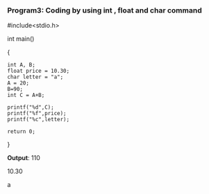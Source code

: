 ### Program3: Coding by using int , float and char command

#include<stdio.h>

int main()

{

    int A, B;
    float price = 10.30;
    char letter = "a";
    A = 20;
    B=90;
    int C = A+B;
    
    printf("%d",C);
    printf("%f",price);
    printf("%c",letter);
    
    return 0;
}

**Output**: 110

10.30

a

